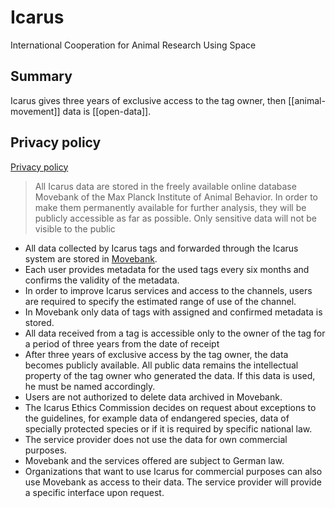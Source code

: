# Icarus
International Cooperation for Animal Research Using Space

## Summary
Icarus gives three years of exclusive access to the tag owner, then [[animal-movement]] data is [[open-data]].

## Privacy policy
[Privacy policy](https://www.icarus.mpg.de/103830/privacy-policy)
> All Icarus data are stored in the freely available online database Movebank of the Max Planck Institute of Animal Behavior. In order to make them permanently available for further analysis, they will be publicly accessible as far as possible. Only sensitive data will not be visible to the public

* All data collected by Icarus tags and forwarded through the Icarus system are stored in [Movebank](https://www.movebank.org/cms/movebank-main).
* Each user provides metadata for the used tags every six months and confirms the validity of the metadata.
* In order to improve Icarus services and access to the channels, users are required to specify the estimated range of use of the channel.
* In Movebank only data of tags with assigned and confirmed metadata is stored.
* All data received from a tag is accessible only to the owner of the tag for a period of three years from the date of receipt
* After three years of exclusive access by the tag owner, the data becomes publicly available. All public data remains the intellectual property of the tag owner who generated the data. If this data is used, he must be named accordingly.
* Users are not authorized to delete data archived in Movebank.
* The Icarus Ethics Commission decides on request about exceptions to the guidelines, for example data of endangered species, data of specially protected species or if it is required by specific national law.
* The service provider does not use the data for own commercial purposes.
* Movebank and the services offered are subject to German law.
* Organizations that want to use Icarus for commercial purposes can also use Movebank as access to their data. The service provider will provide a specific interface upon request.